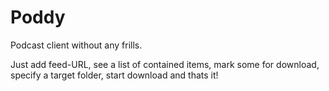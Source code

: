 Poddy
=====

Podcast client without any frills.

Just add feed-URL, see a list of contained items, mark some for download, specify a target folder, start download and thats it!

